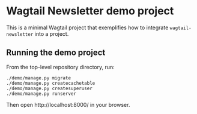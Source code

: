 # Wagtail Newsletter demo project

This is a minimal Wagtail project that exemplifies how to integrate `wagtail-newsletter` into a project.

## Running the demo project

From the top-level repository directory, run:

```
./demo/manage.py migrate
./demo/manage.py createcachetable
./demo/manage.py createsuperuser
./demo/manage.py runserver
```

Then open http://localhost:8000/ in your browser.
